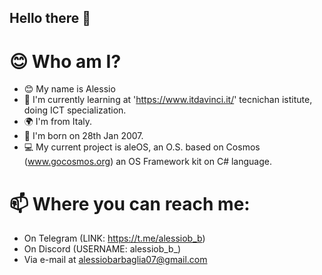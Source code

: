 ## Hello there 👋

<!--
**alessiob07/alessiob07** is a ✨ _special_ ✨ repository because its `README.md` (this file) appears on your GitHub profile.

Here are some ideas to get you started:

- 🔭 I’m currently working on ...
- 🌱 I’m currently learning ...
- 👯 I’m looking to collaborate on ...
- 🤔 I’m looking for help with ...
- 💬 Ask me about ...
- 📫 How to reach me: ...
- 😄 Pronouns: ...
- ⚡ Fun fact: ...
-->

# 😊 Who am I?
- 😊 My name is Alessio
- 🏫 I'm currently learning at 'https://www.itdavinci.it/' tecnichan istitute, doing ICT specialization.
- 🌍 I'm from Italy.
- 🤰 I'm born on 28th Jan 2007.
- 💻 My current project is aleOS, an O.S. based on Cosmos (www.gocosmos.org) an OS Framework kit on C# language.
# 📫 Where you can reach me:
- On Telegram (LINK: https://t.me/alessiob_b)
- On Discord (USERNAME: alessiob_b_)
- Via e-mail at alessiobarbaglia07@gmail.com
